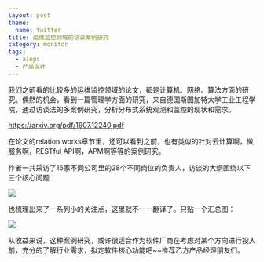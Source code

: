 ```yaml
---
layout: post
theme:
  name: twitter
title: 运维监控领域的访谈案例研究
category: monitor
tags:
  - aiops
  - 产品设计
---
```


我们之前看的比较多的运维监控领域的论文，都是计算机、网络、算法方面的研究。偶然的机会，看到一篇管理学方面的研究，来自德国斯图加特大学工业工程学院，通过访谈法的多案例研究，分析分布式系统观测和监控的现状和需求。

<https://arxiv.org/pdf/1907.12240.pdf>

在论文的relation works章节里，还可以看到之前，也有类似的针对云计算啊，微服务啊，RESTful API啊，APM啊等等的案例研究。

作者一共采访了16家不同公司里的28个不同岗位的负责人，访谈的大纲围绕以下三个核心问题：

![](https://pic2.zhimg.com/v2-06c45a4a9c10e07590510a40245446e5_r.jpg)

也梳理出来了一系列小的关注点，这里就不一一翻译了。只贴一个汇总图：

![](https://pic3.zhimg.com/v2-10c327ee69adf564f10f266a6ca206fe_r.jpg)

从收益来说，这种案例研究，或许很适合作为软件厂商在考虑对某个方向进行投入前，充分的了解行业需求，拟定软件核心功能吧~~推荐乙方产品经理朋友们。

